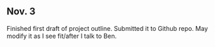 ## Nov. 3

Finished first draft of project outline. Submitted it to Github repo. May modify it as I see fit/after I talk to Ben.
